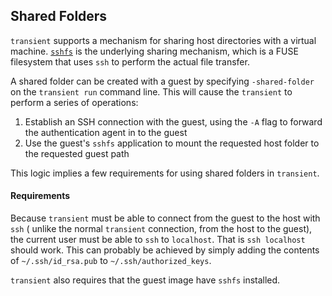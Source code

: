 ## Shared Folders

`transient` supports a mechanism for sharing host directories with a virtual machine.
[`sshfs`](https://github.com/libfuse/sshfs) is the underlying sharing mechanism, which
is a FUSE filesystem that uses `ssh` to perform the actual file transfer.

A shared folder can be created with a guest by specifying `-shared-folder` on the
`transient run` command line. This will cause the `transient` to perform a series of
operations:

1. Establish an SSH connection with the guest, using the `-A` flag to forward the
   authentication agent in to the guest
2. Use the guest's `sshfs` application to mount the requested host folder to the
   requested guest path

This logic implies a few requirements for using shared folders in `transient`.

#### Requirements

Because `transient` must be able to connect from the guest to the host with `ssh` (
unlike the normal `transient` connection, from the host to the guest), the current
user must be able to `ssh` to `localhost`. That is `ssh localhost` should work.
This can probably be achieved by simply adding the contents of `~/.ssh/id_rsa.pub`
to `~/.ssh/authorized_keys`.

`transient` also requires that the guest image have `sshfs` installed.
